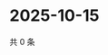 # 2025-10-15

共 0 条

<!-- BEGIN ZHIHUQUESTIONS -->
<!-- 最后更新时间 Wed Oct 15 2025 04:12:30 GMT+0800 (China Standard Time) -->

<!-- END ZHIHUQUESTIONS -->
